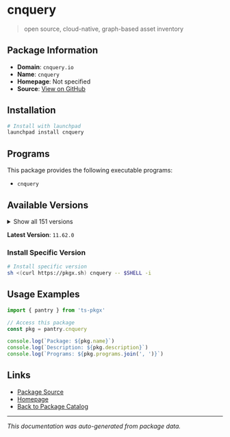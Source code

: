 # cnquery

> open source, cloud-native, graph-based asset inventory

## Package Information

- **Domain**: `cnquery.io`
- **Name**: `cnquery`
- **Homepage**: Not specified
- **Source**: [View on GitHub](https://github.com/pkgxdev/pantry/tree/main/projects/cnquery.io/package.yml)

## Installation

```bash
# Install with launchpad
launchpad install cnquery
```

## Programs

This package provides the following executable programs:

- `cnquery`

## Available Versions

<details>
<summary>Show all 151 versions</summary>

- `11.62.0`, `11.61.0`, `11.60.0`, `11.59.0`, `11.58.0`
- `11.57.2`, `11.57.1`, `11.57.0`, `11.56.0`, `11.55.0`
- `11.54.0`, `11.53.2`, `11.53.1`, `11.53.0`, `11.52.0`
- `11.51.2`, `11.51.1`, `11.51.0`, `11.50.0`, `11.49.0`
- `11.48.0`, `11.47.1`, `11.47.0`, `11.46.2`, `11.46.1`
- `11.46.0`, `11.45.1`, `11.45.0`, `11.44.0`, `11.43.0`
- `11.42.0`, `11.41.0`, `11.40.0`, `11.39.0`, `11.38.0`
- `11.37.1`, `11.37.0`, `11.36.2`, `11.36.1`, `11.36.0`
- `11.35.0`, `11.34.0`, `11.33.1`, `11.33.0`, `11.32.0`
- `11.31.1`, `11.31.0`, `11.30.2`, `11.30.1`, `11.30.0`
- `11.29.0`, `11.28.1`, `11.28.0`, `11.27.0`, `11.26.0`
- `11.25.0`, `11.24.0`, `11.23.2`, `11.23.1`, `11.23.0`
- `11.22.0`, `11.21.1`, `11.21.0`, `11.20.1`, `11.20.0`
- `11.19.1`, `11.19.0`, `11.18.0`, `11.17.0`, `11.16.1`
- `11.16.0`, `11.15.1`, `11.15.0`, `11.14.1`, `11.14.0`
- `11.13.2`, `11.13.1`, `11.13.0`, `11.12.2`, `11.12.1`
- `11.12.0`, `11.11.0`, `11.10.0`, `11.9.1`, `11.9.0`
- `11.8.0`, `11.7.3`, `11.7.2`, `11.7.1`, `11.7.0`
- `11.6.3`, `11.6.2`, `11.6.1`, `11.6.0`, `11.5.0`
- `11.4.3`, `11.4.2`, `11.4.1`, `11.4.0`, `11.3.1`
- `11.3.0`, `11.2.0`, `11.1.1`, `11.1.0`, `11.0.2`
- `11.0.1`, `11.0.0`, `10.12.2`, `10.12.1`, `10.12.0`
- `10.11.1`, `10.11.0`, `10.10.0`, `10.9.3`, `10.9.2`
- `10.9.1`, `10.9.0`, `10.8.4`, `10.8.3`, `10.8.2`
- `10.8.1`, `10.8.0`, `10.7.3`, `10.7.2`, `10.7.1`
- `10.7.0`, `10.6.1`, `10.6.0`, `10.5.0`, `10.4.2`
- `10.4.1`, `10.4.0`, `10.3.4`, `10.3.3`, `10.3.2`
- `10.3.1`, `10.3.0`, `10.2.0`, `10.1.6`, `10.1.5`
- `10.1.4`, `10.1.3`, `10.1.2`, `10.1.1`, `10.1.0`
- `10.0.3`, `10.0.2`, `10.0.1`, `10.0.0`, `9.14.0`
- `9.13.0`

</details>

**Latest Version**: `11.62.0`

### Install Specific Version

```bash
# Install specific version
sh <(curl https://pkgx.sh) cnquery -- $SHELL -i
```

## Usage Examples

```typescript
import { pantry } from 'ts-pkgx'

// Access this package
const pkg = pantry.cnquery

console.log(`Package: ${pkg.name}`)
console.log(`Description: ${pkg.description}`)
console.log(`Programs: ${pkg.programs.join(', ')}`)
```

## Links

- [Package Source](https://github.com/pkgxdev/pantry/tree/main/projects/cnquery.io/package.yml)
- [Homepage](#)
- [Back to Package Catalog](../../package-catalog.md)

---

*This documentation was auto-generated from package data.*
